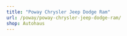 ```yaml
---
title: "Poway Chrysler Jeep Dodge Ram"
url: /poway/poway-chrysler-jeep-dodge-ram/
shop: Autohaus
---
```

